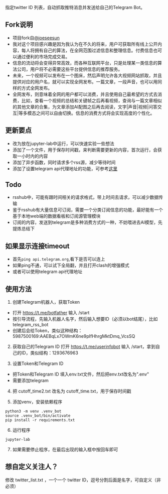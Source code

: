 
指定twitter ID 列表，自动抓取推特消息并发送给自己的Telegram Bot。

## Fork说明

- 项目fork自[@joeseesun](https://github.com/joeseesun/AIGC_Telegram_Bot)
- 我对这个项目感兴趣是因为我认为在不久的将来，用户可获取所有线上公开内容，每人将拥有自己的算法，在全网范围过滤信息和整理信息。付费信息也可以通过便利的市场完成交易。
- 信息的流动将会变得异常高效，而各种互联网平台，只是处理某一类信息的算法公司，用户将不必需要这些平台提供信息的推荐服务。
- 未来，一个视频可以发布在一个图床，然后声明允许各大视频网站抓取，并且提供对应的用户名，就可以实现全网发布。一篇文章，一段声音，也可以用同样的方式全网发布。
- 全网发布，则意味着全网的用户都可以消费，并且使用自己最希望的方式去消费，比如，查看一个视频的总结和关键帧之后再看视频，查询与一篇文章相似的其他文章的合集，为文章添加AI配图之后再去阅读，文字|声音|视频|问答交互|等多模态之间可以自由切换。信息的消费方式将会实现高度的个性化。

## 更新要点
- 改为放在jupyter-lab中运行，可以快速实验一些想法
- 添加了一个文件，用于保存时间戳，来判断需要更新的内容，首次运行，会获取一小时内的内容
- 添加了异步函数，同时请求多个rss源，减少等待时间
- 添加了设置telegram api代理地址的功能，可参考[这里](https://blog.orii.xyz/202301/%E4%BD%BF%E7%94%A8cloudflare-Worker%E4%BB%A3%E7%90%86telegram-bot-api/)


## Todo
- rsshub中，可能有跟时间相关的请求格式，带上时间去请求，可以减少数据传输
- 鉴于rsshub有大量信息可订阅，需要一个分类订阅信息的功能，最好能有一个基于本地web端的数据看板和订阅源管理模块
- 订阅的内容，发送到telegram是多种消费方式的一种，不妨喂进去AI模型，先提炼总结下

## 如果显示连接timeout
- 首先`ping api.telegram.org`,看下是否可以连上
- 如果ping不通，可以试下全局翻，并且打开clash的增强模式
- 或者可以使用telegram api代理地址


## 使用方法

1. 创建Telegram机器人，获取Token
- 打开 https://t.me/botfather 输入 /start
- 按引导流程，先输入机器人名字，然后输入想要ID（必须以bot结尾），比如telegram_rss_bot
- 创建后会给Token，类似这种结构：5987500169:AAEBqLx7OWmK6ne9pIfHhrgMktDmq_VcsSQ

2. 获取自己的Telegram ID
打开 https://t.me/userinfobot 输入 \/start，拿到自己的ID，类似结构：1293676963


3. 设置Token和Telegram ID

- 把Token和Telegram ID 填入env.txt文件，然后把env.txt改名为".env"
- 需要添加telegram 

4. 把 cutoff_time2.txt 改名为 cutoff_time.txt，用于保存时间戳

5. 添加venv，安装依赖程序
```
python3 -m venv .venv_bot
source .venv_bot/bin/activate
pip install -r requirements.txt
```

6. 运行程序
```
jupyter-lab
```

7. 如果需要停止程序，在最后出现的输入框中按回车即可


## 想自定义关注人？
修改 twitter_list.txt ，一个一个 twitter ID，逗号分割后面是名字，可自定义（非必须）







